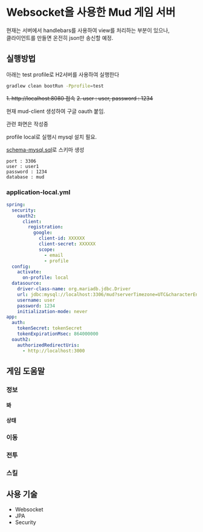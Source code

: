 # Websocket을 사용한 Mud 게임 서버

현재는 서버에서 handlebars를 사용하여 view를 처리하는 부분이 있으나,  
클라이언트를 만들면 온전히 json만 송신할 예정.

## 실행방법

아래는 test profile로 H2서버를 사용하여 실행한다

```bash
gradlew clean bootRun -Pprofile=test
```

~~1. http://localhost:8080 접속~~
~~2. user : user, password : 1234~~

현재 mud-client 생성하여 구글 oauth 붙임.

관련 화면은 작성중

profile local로 실행시 mysql 설치 필요.

[schema-mysql.sql](/src/main/resources/schema-mysql.sql)로 스키마 생성  

```
port : 3306
user : user1
password : 1234
database : mud
```

### application-local.yml

```yaml
spring:
  security:
    oauth2:
      client:
        registration:
          google:
            client-id: XXXXXX
            client-secret: XXXXXX
            scope:
              - email
              - profile
  config:
    activate:
      on-profile: local
  datasource:
    driver-class-name: org.mariadb.jdbc.Driver
    url: jdbc:mysql://localhost:3306/mud?serverTimezone=UTC&characterEncoding=UTF-8
    username: user
    password: 1234
    initialization-mode: never
app:
  auth:
    tokenSecret: tokenSecret
    tokenExpirationMsec: 864000000
  oauth2:
    authorizedRedirectUris:
      - http://localhost:3000
```

## 게임 도움말

### 정보

#### 봐

#### 상태

### 이동

### 전투

### 스킬

## 사용 기술

- Websocket
- JPA
- Security
